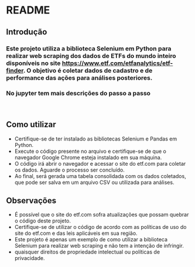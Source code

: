 # README
## Introdução

### Este projeto utiliza a biblioteca Selenium em Python para realizar web scraping dos dados de ETFs do mundo inteiro disponíveis no site https://www.etf.com/etfanalytics/etf-finder. O objetivo é coletar dados de cadastro e de performance das ações para análises posteriores.

### No jupyter tem mais descrições do passo a passo 
<br>

## Como utilizar
+ Certifique-se de ter instalado as bibliotecas Selenium e Pandas em Python.
+ Execute o código presente no arquivo e certifique-se de que o navegador Google Chrome esteja instalado em sua máquina.
+ O código irá abrir o navegador e acessar o site do etf.com para coletar os dados. Aguarde o processo ser concluído.
+ Ao final, será gerada uma tabela consolidada com os dados coletados, que pode ser salva em um arquivo CSV ou utilizada para análises.

## Observações
+ É possível que o site do etf.com sofra atualizações que possam quebrar o código deste projeto.
+ Certifique-se de utilizar o código de acordo com as políticas de uso do site do etf.com e das leis aplicáveis em sua região.
+ Este projeto é apenas um exemplo de como utilizar a biblioteca Selenium para realizar web scraping e não tem a intenção de infringir.
+ quaisquer direitos de propriedade intelectual ou políticas de privacidade.